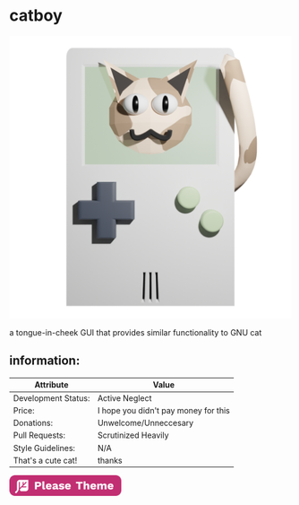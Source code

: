# catboy

![catboy logo](assets/logo.png)

a tongue-in-cheek GUI that provides similar functionality to GNU cat

## information:
Attribute | Value
---|---
Development Status: | Active Neglect
Price: | I hope you didn't pay money for this
Donations: | Unwelcome/Unneccesary
Pull Requests: | Scrutinized Heavily
Style Guidelines: | N/A
That's a cute cat! | thanks

<img src="assets/badge.png" width="200"/>